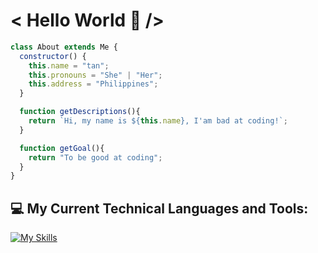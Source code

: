 # < Hello World 👋 />

```javascript
class About extends Me {
  constructor() {
    this.name = "tan";
    this.pronouns = "She" | "Her";
    this.address = "Philippines";
  }

  function getDescriptions(){
    return `Hi, my name is ${this.name}, I'am bad at coding!`;
  }

  function getGoal(){
    return "To be good at coding";
  }
}
```


## 💻 My Current Technical Languages and Tools:
[![My Skills](https://skillicons.dev/icons?i=html,css,js,jquery,c,bash,vim,vscode,github,git)](https://skillicons.dev)
